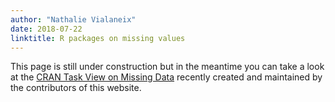 ```yaml
---
author: "Nathalie Vialaneix"
date: 2018-07-22
linktitle: R packages on missing values
---
```


This page is still under construction but in the meantime you can take a look at the <a href="https://CRAN.R-project.org/view=MissingData" target="_blank">CRAN Task View on Missing Data</a> recently created and maintained by the contributors of this website.